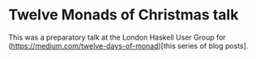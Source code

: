 # Twelve Monads of Christmas talk

This was a preparatory talk at the London Haskell User Group for
(https://medium.com/twelve-days-of-monad)[this series of blog posts].
